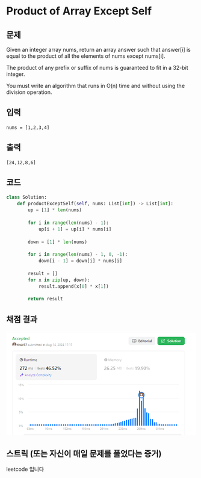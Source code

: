 # Product of Array Except Self

## 문제
Given an integer array nums, return an array answer such that answer[i] is equal to the product of all the elements of nums except nums[i].

The product of any prefix or suffix of nums is guaranteed to fit in a 32-bit integer.

You must write an algorithm that runs in O(n) time and without using the division operation.
## 입력
```
nums = [1,2,3,4]
```
## 출력
```
[24,12,8,6]
```
## 코드
```python
class Solution:
    def productExceptSelf(self, nums: List[int]) -> List[int]:
        up = [1] * len(nums)

        for i in range(len(nums) - 1):
            up[i + 1] = up[i] * nums[i]

        down = [1] * len(nums)

        for i in range(len(nums) - 1, 0, -1):
            down[i - 1] = down[i] * nums[i]

        result = []
        for x in zip(up, down):
            result.append(x[0] * x[1])
        
        return result

```

## 채점 결과
![alt text](image.png)

## 스트릭 (또는 자신이 매일 문제를 풀었다는 증거)
leetcode 입니다